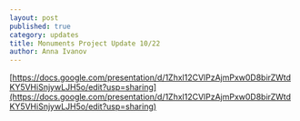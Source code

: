 ```yaml
---
layout: post
published: true
category: updates
title: Monuments Project Update 10/22
author: Anna Ivanov
---
```

[https://docs.google.com/presentation/d/1Zhxl12CVlPzAjmPxw0D8birZWtdKY5VHiSnjywLJH5o/edit?usp=sharing](https://docs.google.com/presentation/d/1Zhxl12CVlPzAjmPxw0D8birZWtdKY5VHiSnjywLJH5o/edit?usp=sharing)
